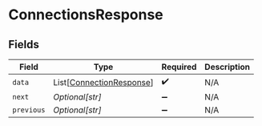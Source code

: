 # ConnectionsResponse


## Fields

| Field                                                                 | Type                                                                  | Required                                                              | Description                                                           |
| --------------------------------------------------------------------- | --------------------------------------------------------------------- | --------------------------------------------------------------------- | --------------------------------------------------------------------- |
| `data`                                                                | List[[ConnectionResponse](../../models/shared/connectionresponse.md)] | :heavy_check_mark:                                                    | N/A                                                                   |
| `next`                                                                | *Optional[str]*                                                       | :heavy_minus_sign:                                                    | N/A                                                                   |
| `previous`                                                            | *Optional[str]*                                                       | :heavy_minus_sign:                                                    | N/A                                                                   |